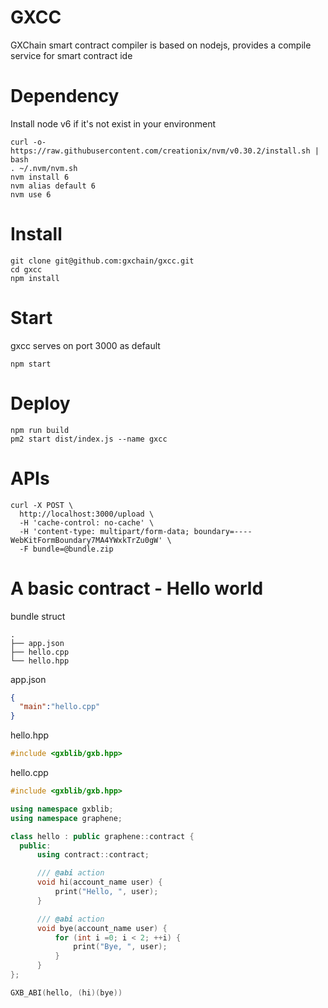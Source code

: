 # GXCC

GXChain smart contract compiler is based on nodejs, provides a compile service for smart contract ide


# Dependency

Install node v6 if it's not exist in your environment

```
curl -o- https://raw.githubusercontent.com/creationix/nvm/v0.30.2/install.sh | bash
. ~/.nvm/nvm.sh
nvm install 6
nvm alias default 6
nvm use 6
```

# Install

```
git clone git@github.com:gxchain/gxcc.git
cd gxcc
npm install
```

# Start

gxcc serves on port 3000 as default

```
npm start
```

# Deploy

```
npm run build
pm2 start dist/index.js --name gxcc
```

# APIs

```
curl -X POST \
  http://localhost:3000/upload \
  -H 'cache-control: no-cache' \
  -H 'content-type: multipart/form-data; boundary=----WebKitFormBoundary7MA4YWxkTrZu0gW' \
  -F bundle=@bundle.zip
```

# A basic contract - Hello world

bundle struct

```
.
├── app.json
├── hello.cpp
└── hello.hpp
```

app.json

``` json
{
  "main":"hello.cpp"
}
```

hello.hpp

``` C++
#include <gxblib/gxb.hpp>
```

hello.cpp

``` C++
#include <gxblib/gxb.hpp>

using namespace gxblib;
using namespace graphene;

class hello : public graphene::contract {
  public:
      using contract::contract;

      /// @abi action
      void hi(account_name user) {
          print("Hello, ", user);
      }

      /// @abi action
      void bye(account_name user) {
          for (int i =0; i < 2; ++i) {
              print("Bye, ", user);
          }
      }
};

GXB_ABI(hello, (hi)(bye))
```
